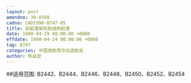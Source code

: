 ```yaml
---
layout: post
amendno: 39-0398
cadno: CAD1990-B747-05
title: 前起落架轮舱结构检查
date: 1990-04-19 00:00:00 +0800
effdate: 1990-04-24 00:00:00 +0800
tag: B747
categories: 中国民航局华北适航处
author: 陈岳宏
---
```


##适用范围:
B2442、B2444、B2446、B2448、B2450、B2452、B2454

